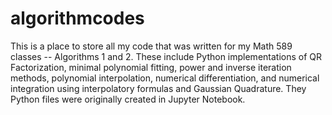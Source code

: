 # algorithmcodes
This is a place to store all my code that was written for my Math 589 classes -- Algorithms 1 and 2. These include Python implementations
of QR Factorization, minimal polynomial fitting, power and inverse iteration methods, polynomial interpolation, numerical differentiation, 
and numerical integration using interpolatory formulas and Gaussian Quadrature. They Python files were originally created in Jupyter Notebook.
